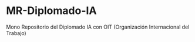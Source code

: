 # MR-Diplomado-IA
Mono Repositorio del Diplomado IA con OIT (Organización Internacional del Trabajo)

